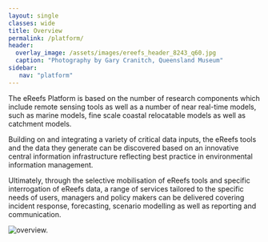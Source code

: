 ```yaml
---
layout: single
classes: wide
title: Overview
permalink: /platform/
header:
  overlay_image: /assets/images/ereefs_header_8243_q60.jpg
  caption: "Photography by Gary Cranitch, Queensland Museum"
sidebar:
   nav: "platform"
---
```

The eReefs Platform is based on the number of research components which include remote sensing tools as well as a number of near real-time models, such as marine models, fine scale coastal relocatable models as well as catchment models.

Building on and integrating a variety of critical data inputs, the eReefs tools and the data they generate can be discovered based on an innovative central information infrastructure reflecting best practice in environmental information management.

Ultimately, through the selective mobilisation of eReefs tools and specific interrogation of eReefs data, a range of services tailored to the specific needs of users, managers and policy makers can be delivered covering incident response, forecasting, scenario modelling as well as reporting and communication.

![overview.](/assets/images/platform/image5-680x668.png "overview")
